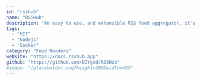 ```yaml
---
id: "rsshub"
name: "RSSHub"
description: "An easy to use, and extensible RSS feed aggregator, it's capable of generating RSS feeds from pretty much everything ranging from social media to university departments."
tags:
  - "MIT"
  - "Nodejs"
  - "Docker"
category: "Feed Readers"
website: "https://docs.rsshub.app"
github: "https://github.com/DIYgod/RSSHub"
#image: "/placeholder.svg?height=300&width=400"
---
```


